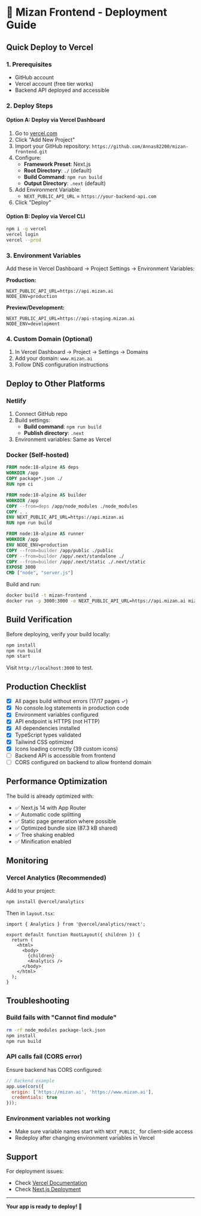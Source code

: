 # 🚀 Mizan Frontend - Deployment Guide

## Quick Deploy to Vercel

### 1. Prerequisites
- GitHub account
- Vercel account (free tier works)
- Backend API deployed and accessible

### 2. Deploy Steps

#### Option A: Deploy via Vercel Dashboard
1. Go to [vercel.com](https://vercel.com)
2. Click "Add New Project"
3. Import your GitHub repository: `https://github.com/Annas82200/mizan-frontend.git`
4. Configure:
   - **Framework Preset**: Next.js
   - **Root Directory**: `./` (default)
   - **Build Command**: `npm run build`
   - **Output Directory**: `.next` (default)
5. Add Environment Variable:
   - `NEXT_PUBLIC_API_URL` = `https://your-backend-api.com`
6. Click "Deploy"

#### Option B: Deploy via Vercel CLI
```bash
npm i -g vercel
vercel login
vercel --prod
```

### 3. Environment Variables

Add these in Vercel Dashboard → Project Settings → Environment Variables:

**Production:**
```
NEXT_PUBLIC_API_URL=https://api.mizan.ai
NODE_ENV=production
```

**Preview/Development:**
```
NEXT_PUBLIC_API_URL=https://api-staging.mizan.ai
NODE_ENV=development
```

### 4. Custom Domain (Optional)

1. In Vercel Dashboard → Project → Settings → Domains
2. Add your domain: `www.mizan.ai`
3. Follow DNS configuration instructions

## Deploy to Other Platforms

### Netlify
1. Connect GitHub repo
2. Build settings:
   - **Build command**: `npm run build`
   - **Publish directory**: `.next`
3. Environment variables: Same as Vercel

### Docker (Self-hosted)
```dockerfile
FROM node:18-alpine AS deps
WORKDIR /app
COPY package*.json ./
RUN npm ci

FROM node:18-alpine AS builder
WORKDIR /app
COPY --from=deps /app/node_modules ./node_modules
COPY . .
ENV NEXT_PUBLIC_API_URL=https://api.mizan.ai
RUN npm run build

FROM node:18-alpine AS runner
WORKDIR /app
ENV NODE_ENV=production
COPY --from=builder /app/public ./public
COPY --from=builder /app/.next/standalone ./
COPY --from=builder /app/.next/static ./.next/static
EXPOSE 3000
CMD ["node", "server.js"]
```

Build and run:
```bash
docker build -t mizan-frontend .
docker run -p 3000:3000 -e NEXT_PUBLIC_API_URL=https://api.mizan.ai mizan-frontend
```

## Build Verification

Before deploying, verify your build locally:

```bash
npm install
npm run build
npm start
```

Visit `http://localhost:3000` to test.

## Production Checklist

- [x] All pages build without errors (17/17 pages ✓)
- [x] No console.log statements in production code
- [x] Environment variables configured
- [x] API endpoint is HTTPS (not HTTP)
- [x] All dependencies installed
- [x] TypeScript types validated
- [x] Tailwind CSS optimized
- [x] Icons loading correctly (39 custom icons)
- [ ] Backend API is accessible from frontend
- [ ] CORS configured on backend to allow frontend domain

## Performance Optimization

The build is already optimized with:
- ✅ Next.js 14 with App Router
- ✅ Automatic code splitting
- ✅ Static page generation where possible
- ✅ Optimized bundle size (87.3 kB shared)
- ✅ Tree shaking enabled
- ✅ Minification enabled

## Monitoring

### Vercel Analytics (Recommended)
Add to your project:
```bash
npm install @vercel/analytics
```

Then in `layout.tsx`:
```tsx
import { Analytics } from '@vercel/analytics/react';

export default function RootLayout({ children }) {
  return (
    <html>
      <body>
        {children}
        <Analytics />
      </body>
    </html>
  );
}
```

## Troubleshooting

### Build fails with "Cannot find module"
```bash
rm -rf node_modules package-lock.json
npm install
npm run build
```

### API calls fail (CORS error)
Ensure backend has CORS configured:
```javascript
// Backend example
app.use(cors({
  origin: ['https://mizan.ai', 'https://www.mizan.ai'],
  credentials: true
}));
```

### Environment variables not working
- Make sure variable names start with `NEXT_PUBLIC_` for client-side access
- Redeploy after changing environment variables in Vercel

## Support

For deployment issues:
- Check [Vercel Documentation](https://vercel.com/docs)
- Check [Next.js Deployment](https://nextjs.org/docs/deployment)

---

**Your app is ready to deploy! 🎉**
